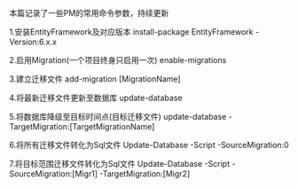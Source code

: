 本篇记录了一些PM的常用命令参数，持续更新

1.安装EntityFramework及对应版本
install-package EntityFramework -Version:6.x.x

2.启用Migration(一个项目终身只启用一次)
enable-migrations

3.建立迁移文件
add-migration [MigrationName]

4.将最新迁移文件更新至数据库
update-database

5.将数据库降级至目标时间点(目标迁移文件)
update-database -TargetMigration:[TargetMigrationName]

6.将所有迁移文件转化为Sql文件
Update-Database -Script -SourceMigration:0

7.将目标范围迁移文件转化为Sql文件
Update-Database -Script -SourceMigration:[Migr1] -TargetMigration:[Migr2]
